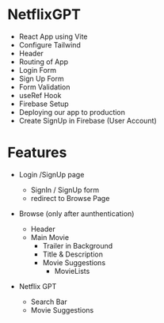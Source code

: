 # NetflixGPT

- React App using Vite
- Configure Tailwind
- Header
- Routing of App
- Login Form
- Sign Up Form
- Form Validation
- useRef Hook
- Firebase Setup
- Deploying our app to production
- Create SignUp in Firebase (User Account)

# Features

- Login /SignUp page
  - SignIn / SignUp form
  - redirect to Browse Page
- Browse (only after aunthentication)

  - Header
  - Main Movie
    - Trailer in Background
    - Title & Description
    - Movie Suggestions
      - MovieLists

- Netflix GPT
  - Search Bar
  - Movie Suggestions
